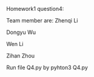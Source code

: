 Homework1 question4:

Team member are:
Zhenqi Li

Dongyu Wu

Wen Li

Zihan Zhou

Run file Q4.py by pyhton3 Q4.py
